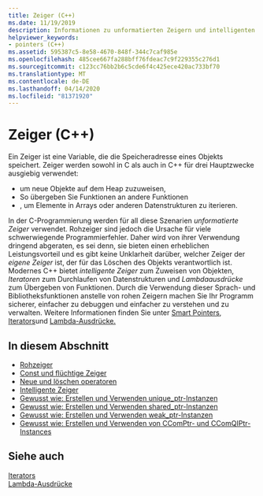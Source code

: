 ```yaml
---
title: Zeiger (C++)
ms.date: 11/19/2019
description: Informationen zu unformatierten Zeigern und intelligenten Zeigern in Microsoft C++.
helpviewer_keywords:
- pointers (C++)
ms.assetid: 595387c5-8e58-4670-848f-344c7caf985e
ms.openlocfilehash: 485cee667fa288bff76fdeac7c9f229355c276d1
ms.sourcegitcommit: c123cc76bb2b6c5cde6f4c425ece420ac733bf70
ms.translationtype: MT
ms.contentlocale: de-DE
ms.lasthandoff: 04/14/2020
ms.locfileid: "81371920"
---
```

# <a name="pointers-c"></a>Zeiger (C++)

Ein Zeiger ist eine Variable, die die Speicheradresse eines Objekts speichert. Zeiger werden sowohl in C als auch in C++ für drei Hauptzwecke ausgiebig verwendet:

- um neue Objekte auf dem Heap zuzuweisen,
- So übergeben Sie Funktionen an andere Funktionen
- , um Elemente in Arrays oder anderen Datenstrukturen zu iterieren.

In der C-Programmierung werden für all diese Szenarien *unformatierte Zeiger* verwendet. Rohzeiger sind jedoch die Ursache für viele schwerwiegende Programmierfehler. Daher wird von ihrer Verwendung dringend abgeraten, es sei denn, sie bieten einen erheblichen Leistungsvorteil und es gibt keine Unklarheit darüber, welcher Zeiger der *eigene Zeiger* ist, der für das Löschen des Objekts verantwortlich ist. Modernes C++ bietet *intelligente Zeiger* zum Zuweisen von Objekten, *Iteratoren* zum Durchlaufen von Datenstrukturen und *Lambdaausdrücke* zum Übergeben von Funktionen. Durch die Verwendung dieser Sprach- und Bibliotheksfunktionen anstelle von rohen Zeigern machen Sie Ihr Programm sicherer, einfacher zu debuggen und einfacher zu verstehen und zu verwalten. Weitere Informationen finden Sie unter [Smart Pointers](smart-pointers-modern-cpp.md), [Iterators](../standard-library/iterators.md)und [Lambda-Ausdrücke.](lambda-expressions-in-cpp.md)

## <a name="in-this-section"></a>In diesem Abschnitt

- [Rohzeiger](raw-pointers.md)
- [Const und flüchtige Zeiger](const-and-volatile-pointers.md)
- [Neue und löschen operatoren](new-and-delete-operators.md)
- [Intelligente Zeiger](smart-pointers-modern-cpp.md)
- [Gewusst wie: Erstellen und Verwenden unique_ptr-Instanzen](how-to-create-and-use-unique-ptr-instances.md)
- [Gewusst wie: Erstellen und Verwenden shared_ptr-Instanzen](how-to-create-and-use-shared-ptr-instances.md)
- [Gewusst wie: Erstellen und Verwenden weak_ptr-Instanzen](how-to-create-and-use-weak-ptr-instances.md)
- [Gewusst wie: Erstellen und Verwenden von CComPtr- und CComQIPtr-Instances](how-to-create-and-use-ccomptr-and-ccomqiptr-instances.md)

## <a name="see-also"></a>Siehe auch

[Iterators](../standard-library/iterators.md)</br>
[Lambda-Ausdrücke](lambda-expressions-in-cpp.md)
